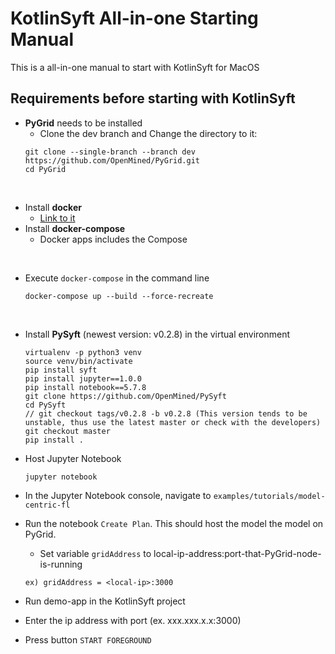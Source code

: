 # KotlinSyft All-in-one Starting Manual
This is a all-in-one manual to start with KotlinSyft for MacOS

## Requirements before starting with KotlinSyft
- **PyGrid** needs to be installed
  - Clone the dev branch and Change the directory to it:
  ```
  git clone --single-branch --branch dev https://github.com/OpenMined/PyGrid.git
  cd PyGrid
  ```
<br>

- Install **docker**
  - [Link to it](https://docs.docker.com/get-docker/)
- Install **docker-compose**
  - Docker apps includes the Compose
  
<br>

- Execute ```docker-compose``` in the command line
  ```
  docker-compose up --build --force-recreate
  ```

<br>

- Install **PySyft** (newest version: v0.2.8) in the virtual environment
  ```
  virtualenv -p python3 venv
  source venv/bin/activate
  pip install syft
  pip install jupyter==1.0.0
  pip install notebook==5.7.8
  git clone https://github.com/OpenMined/PySyft
  cd PySyft
  // git checkout tags/v0.2.8 -b v0.2.8 (This version tends to be unstable, thus use the latest master or check with the developers)
  git checkout master
  pip install .
  ```

- Host Jupyter Notebook
  ```
  jupyter notebook
  ```
- In the Jupyter Notebook console, navigate to ```examples/tutorials/model-centric-fl```
- Run the notebook ```Create Plan```. This should host the model the model on PyGrid.
  - Set variable ```gridAddress``` to local-ip-address:port-that-PyGrid-node-is-running
  ```
  ex) gridAddress = <local-ip>:3000
  ```
- Run demo-app in the KotlinSyft project
- Enter the ip address with port (ex. xxx.xxx.x.x:3000)
- Press button ```START FOREGROUND```

